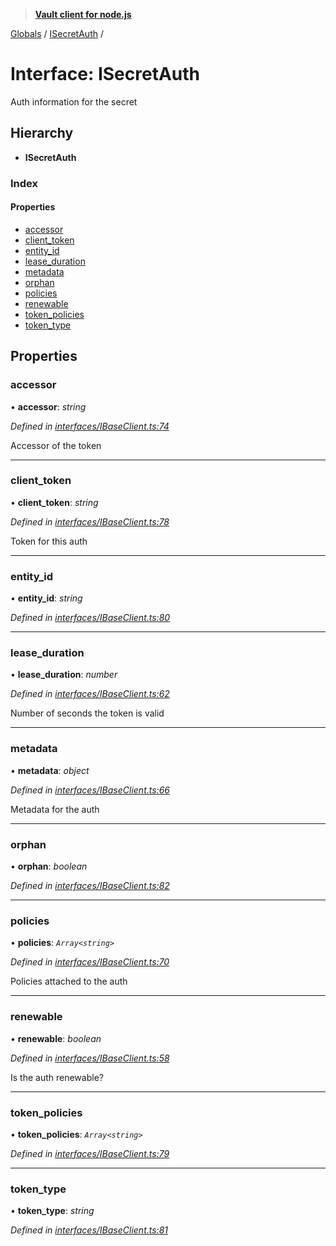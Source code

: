 > **[Vault client for node.js](../README.md)**

[Globals](../globals.md) / [ISecretAuth](isecretauth.md) /

# Interface: ISecretAuth

Auth information for the secret

## Hierarchy

* **ISecretAuth**

### Index

#### Properties

* [accessor](isecretauth.md#accessor)
* [client_token](isecretauth.md#client_token)
* [entity_id](isecretauth.md#entity_id)
* [lease_duration](isecretauth.md#lease_duration)
* [metadata](isecretauth.md#metadata)
* [orphan](isecretauth.md#orphan)
* [policies](isecretauth.md#policies)
* [renewable](isecretauth.md#renewable)
* [token_policies](isecretauth.md#token_policies)
* [token_type](isecretauth.md#token_type)

## Properties

###  accessor

• **accessor**: *string*

*Defined in [interfaces/IBaseClient.ts:74](https://github.com/theogravity/vault-tacular/blob/13bcf09/src/interfaces/IBaseClient.ts#L74)*

Accessor of the token

___

###  client_token

• **client_token**: *string*

*Defined in [interfaces/IBaseClient.ts:78](https://github.com/theogravity/vault-tacular/blob/13bcf09/src/interfaces/IBaseClient.ts#L78)*

Token for this auth

___

###  entity_id

• **entity_id**: *string*

*Defined in [interfaces/IBaseClient.ts:80](https://github.com/theogravity/vault-tacular/blob/13bcf09/src/interfaces/IBaseClient.ts#L80)*

___

###  lease_duration

• **lease_duration**: *number*

*Defined in [interfaces/IBaseClient.ts:62](https://github.com/theogravity/vault-tacular/blob/13bcf09/src/interfaces/IBaseClient.ts#L62)*

Number of seconds the token is valid

___

###  metadata

• **metadata**: *object*

*Defined in [interfaces/IBaseClient.ts:66](https://github.com/theogravity/vault-tacular/blob/13bcf09/src/interfaces/IBaseClient.ts#L66)*

Metadata for the auth

___

###  orphan

• **orphan**: *boolean*

*Defined in [interfaces/IBaseClient.ts:82](https://github.com/theogravity/vault-tacular/blob/13bcf09/src/interfaces/IBaseClient.ts#L82)*

___

###  policies

• **policies**: *`Array<string>`*

*Defined in [interfaces/IBaseClient.ts:70](https://github.com/theogravity/vault-tacular/blob/13bcf09/src/interfaces/IBaseClient.ts#L70)*

Policies attached to the auth

___

###  renewable

• **renewable**: *boolean*

*Defined in [interfaces/IBaseClient.ts:58](https://github.com/theogravity/vault-tacular/blob/13bcf09/src/interfaces/IBaseClient.ts#L58)*

Is the auth renewable?

___

###  token_policies

• **token_policies**: *`Array<string>`*

*Defined in [interfaces/IBaseClient.ts:79](https://github.com/theogravity/vault-tacular/blob/13bcf09/src/interfaces/IBaseClient.ts#L79)*

___

###  token_type

• **token_type**: *string*

*Defined in [interfaces/IBaseClient.ts:81](https://github.com/theogravity/vault-tacular/blob/13bcf09/src/interfaces/IBaseClient.ts#L81)*